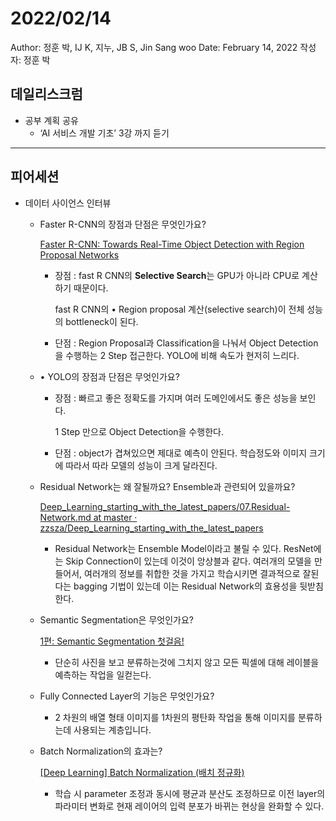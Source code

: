 # 2022/02/14

Author: 정훈 박, IJ K, 지누, JB S, Jin Sang woo
Date: February 14, 2022
작성자: 정훈 박

## 데일리스크럼

- 공부 계획 공유
    - ‘AI 서비스 개발 기초’ 3강 까지 듣기

---

## 피어세션

- 데이터 사이언스 인터뷰
    - Faster R-CNN의 장점과 단점은 무엇인가요?
        
        [Faster R-CNN: Towards Real-Time Object Detection with Region Proposal Networks](https://jamiekang.github.io/2017/05/28/faster-r-cnn/)
        
        - 장점 : 
        fast R CNN의 **Selective Search**는 GPU가 아니라 CPU로 계산하기 때문이다.
            
            fast R CNN의 • Region proposal 계산(selective search)이 전체 성능의 bottleneck이 된다.
            
        - 단점 : 
        Region Proposal과 Classification을 나눠서 Object Detection을 수행하는 2 Step 접근한다. YOLO에 비해 속도가 현저히 느리다.
    - • YOLO의 장점과 단점은 무엇인가요?
        - 장점 : 
        빠르고 좋은 정확도를 가지며 여러 도메인에서도 좋은 성능을 보인다.
            
            1 Step 만으로 Object Detection을 수행한다.
            
        - 단점 : object가 겹쳐있으면 제대로 예측이 안된다. 학습정도와 이미지 크기에 따라서 따라 모델의 성능이 크게 달라진다.
    - Residual Network는 왜 잘될까요? Ensemble과 관련되어 있을까요?
        
        [Deep_Learning_starting_with_the_latest_papers/07.Residual-Network.md at master · zzsza/Deep_Learning_starting_with_the_latest_papers](https://github.com/zzsza/Deep_Learning_starting_with_the_latest_papers/blob/master/Lecture_Note/03.%20CNN%20Application/07.Residual-Network.md)
        
        - Residual Network는 Ensemble Model이라고 불릴 수 있다. 
        ResNet에는 Skip Connection이 있는데 이것이 앙상블과 같다.
        여러개의 모델을 만들어서, 여러개의 정보를 취합한 것을 가지고 학습시키면 결과적으로 잘된다는 bagging 기법이 있는데 이는 Residual Network의 효용성을 뒷받침한다.
    - Semantic Segmentation은 무엇인가요?
        
        [1편: Semantic Segmentation 첫걸음!](https://medium.com/hyunjulie/1%ED%8E%B8-semantic-segmentation-%EC%B2%AB%EA%B1%B8%EC%9D%8C-4180367ec9cb)
        
        - 단순히 사진을 보고 분류하는것에 그치지 않고 모든 픽셀에 대해 레이블을 예측하는 작업을 일컫는다.
    - Fully Connected Layer의 기능은 무엇인가요?
        - 2 차원의 배열 형태 이미지를 1차원의 평탄화 작업을 통해 이미지를 분류하는데 사용되는 계층입니다.
    - Batch Normalization의 효과는?
        
        [[Deep Learning] Batch Normalization (배치 정규화)](https://eehoeskrap.tistory.com/430)
        
        - 학습 시 parameter 조정과 동시에 평균과 분산도 조정하므로 이전 layer의 파라미터 변화로 현재 레이어의 입력 분포가 바뀌는 현상을 완화할 수 있다.